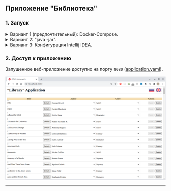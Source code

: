 ## Приложение "Библиотека"

### 1. Запуск

<details>
  <summary>Вариант 1 (предпочтительный): Docker-Compose.</summary>

Приложение докеризировано и запустить его можно с помощью [docker-compose](docker-compose.yaml):

````yaml
$ docker-compose up -d
  [ + ] Running 5/5
  ✔ webapp-pg 4 layers [⣿⣿⣿⣿]      0B/0B      Pulled    10.1s
  ✔ 38a980f2cc8a Already exists                           0.0s
  ✔ de849f1cfbe6 Already exists                           0.0s
  ✔ a7203ca35e75 Already exists                           0.0s
  ✔ 630b03514285 Pull complete                            7.2s
  [ + ] Running 5/5
  ✔ Network spring-09-jdbc_default  Created               0.1s
  ✔ Container docker-hoster         Started               0.6s
  ✔ Container postgres              Healthy              31.5s
  ✔ Container webapp-pg             Started              31.6s
  ✔ Container pgadmin               Started
````

</details>

<details>
  <summary>Вариант 2: "java -jar".</summary>

Артефакт `webapp-pg.jap` является исполняемыми, его следует собрать из корня проекта:

````shell
$ ./mvnw clean install -DskipTests

[INFO] Scanning for projects...
[INFO] 
[INFO] -------------------< ru.otus.spring:spring-09-jdbc >--------------------
[INFO] Building spring 0.0.1-SNAPSHOT
[INFO] --------------------------------[ jar ]---------------------------------
[INFO] 
...
[INFO] ------------------------------------------------------------------------
[INFO] BUILD SUCCESS
[INFO] ------------------------------------------------------------------------
[INFO] Total time:  7.018 s
[INFO] Finished at: 2023-05-16T21:11:35+07:00
[INFO] ------------------------------------------------------------------------
````

После сборки артефакт можно запустить:

````shell
$ cd target

$ java -jar webapp-pg.jar

  .   ____          _            __ _ _
 /\\ / ___'_ __ _ _(_)_ __  __ _ \ \ \ \
( ( )\___ | '_ | '_| | '_ \/ _` | \ \ \ \
 \\/  ___)| |_)| | | | | || (_| |  ) ) ) )
  '  |____| .__|_| |_|_| |_\__, | / / / /
 =========|_|==============|___/=/_/_/_/
 :: Spring Boot ::                (v3.0.6)

...
````

</details>

<details>
  <summary>Вариант 3: Конфигурация Intellij IDEA.</summary>

Запуcтить main-класс [Application.java](src/main/java/ru/otus/spring/Application.java)
</details>

### 2. Доступ к приложению

Запущенное веб-приложение доступно на порту `8080` ([application.yaml](src/main/resources/application.yaml)).

![library-app.png](library-app.png)

---
